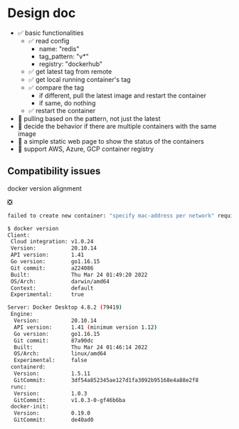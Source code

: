 # Design doc
- ✅ basic functionalities
    - ✅ read config
        - name: "redis"
        - tag_pattern: "v*"
        - registry: "dockerhub"
    - ✅ get latest tag from remote
    - ✅ get local running container's tag
    - ✅ compare the tag
        - if different, pull the latest image and restart the container
        - if same, do nothing
    - ✅ restart the container
- 🚧 pulling based on the pattern, not just the latest
- 🚧 decide the behavior if there are multiple containers with the same image
- 🚧 a simple static web page to show the status of the containers
- 🚧 support AWS, Azure, GCP container registry

## Compatibility issues

docker version alignment

❎

```bash
failed to create new container: "specify mac-address per network" requires API version 1.44, but the Docker daemon API version is 1.41
```

```bash
$ docker version
Client:
 Cloud integration: v1.0.24
 Version:           20.10.14
 API version:       1.41
 Go version:        go1.16.15
 Git commit:        a224086
 Built:             Thu Mar 24 01:49:20 2022
 OS/Arch:           darwin/amd64
 Context:           default
 Experimental:      true

Server: Docker Desktop 4.8.2 (79419)
 Engine:
  Version:          20.10.14
  API version:      1.41 (minimum version 1.12)
  Go version:       go1.16.15
  Git commit:       87a90dc
  Built:            Thu Mar 24 01:46:14 2022
  OS/Arch:          linux/amd64
  Experimental:     false
 containerd:
  Version:          1.5.11
  GitCommit:        3df54a852345ae127d1fa3092b95168e4a88e2f8
 runc:
  Version:          1.0.3
  GitCommit:        v1.0.3-0-gf46b6ba
 docker-init:
  Version:          0.19.0
  GitCommit:        de40ad0
```
